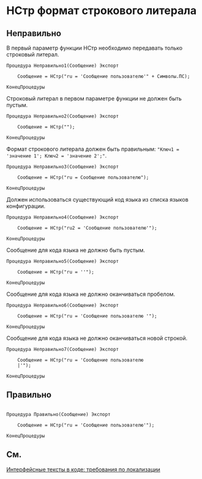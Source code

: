 # НСтр формат строкового литерала

## Неправильно

В первый параметр функции НСтр необходимо передавать только строковый литерал.

```bsl
Процедура Неправильно1(Сообщение) Экспорт
	
	Сообщение = НСтр("ru = 'Сообщение пользователю'" + Символы.ПС);
	
КонецПроцедуры
```

Строковый литерал в первом параметре функции не должен быть пустым.

```bsl
Процедура Неправильно2(Сообщение) Экспорт
	
	Сообщение = НСтр("");
	
КонецПроцедуры
```

Формат строкового литерала должен быть правильным: `"Ключ1 = 'значение 1'; Ключ2 = 'значение 2';"`.

```bsl
Процедура Неправильно3(Сообщение) Экспорт
	
	Сообщение = НСтр("ru = Сообщение пользователю");
	
КонецПроцедуры
```

Должен использоваться существующий код языка из списка языков конфигурации.

```bsl
Процедура Неправильно4(Сообщение) Экспорт
	
	Сообщение = НСтр("ru2 = 'Сообщение пользователю'");
	
КонецПроцедуры
```

Сообщение для кода языка не должно быть пустым.

```bsl
Процедура Неправильно5(Сообщение) Экспорт
	
	Сообщение = НСтр("ru = ''");
	
КонецПроцедуры
```

Сообщение для кода языка не должно оканчиваться пробелом.

```bsl
Процедура Неправильно6(Сообщение) Экспорт
	
	Сообщение = НСтр("ru = 'Сообщение пользователю '");
	
КонецПроцедуры
```

Сообщение для кода языка не должно оканчиваться новой строкой.

```bsl
Процедура Неправильно7(Сообщение) Экспорт
	
	Сообщение = НСтр("ru = 'Сообщение пользователю
	|'");
	
КонецПроцедуры
```

## Правильно


```bsl

Процедура Правильно(Сообщение) Экспорт
	
	Сообщение = НСтр("ru = 'Сообщение пользователю'");
	
КонецПроцедуры
```

## См.

[Интерфейсные тексты в коде: требования по локализации](https://its.1c.ru/db/v8std#contrut:761:hdoc)
